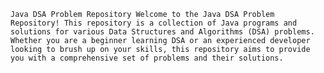 `Java DSA Problem Repository
Welcome to the Java DSA Problem Repository! This repository is a collection of Java programs and solutions for various Data Structures and Algorithms (DSA) problems. Whether you are a beginner learning DSA or an experienced developer looking to brush up on your skills, this repository aims to provide you with a comprehensive set of problems and their solutions.
`